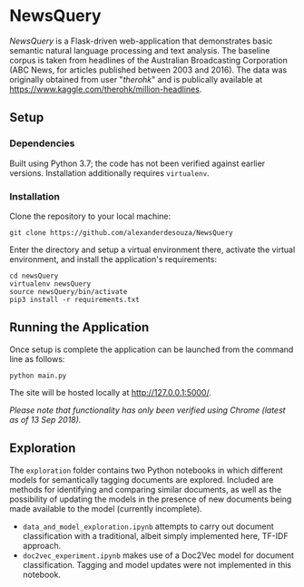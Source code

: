 # NewsQuery
_NewsQuery_ is a Flask-driven web-application that demonstrates basic semantic natural language processing and text
analysis. The baseline corpus is taken from headlines of the Australian Broadcasting Corporation (ABC News, for articles published between 2003 and 2016). The data was originally obtained from user "_therohk_" and is publically available at
https://www.kaggle.com/therohk/million-headlines.

## Setup
### Dependencies
Built using Python 3.7; the code has not been verified against earlier versions. Installation additionally requires
`virtualenv`.
### Installation
Clone the repository to your local machine:
```
git clone https://github.com/alexanderdesouza/NewsQuery
```
Enter the directory and setup a virtual environment there, activate the virtual environment, and install the
application's requirements:
```
cd newsQuery
virtualenv newsQuery
source newsQuery/bin/activate
pip3 install -r requirements.txt
```

## Running the Application
Once setup is complete the application can be launched from the command line as follows:
```
python main.py
```
The site will be hosted locally at http://127.0.0.1:5000/.

_Please note that functionality has only been verified using Chrome (latest as of 13 Sep 2018)._

## Exploration
The `exploration` folder contains two Python notebooks in which different models for semantically tagging documents are explored. Included are methods for identifying and comparing similar documents, as well as the possibility of updating
the models in the presence of new documents being made available to the model (currently incomplete).
* `data_and_model_exploration.ipynb` attempts to carry out document classification with a traditional, albeit simply
implemented here, TF-IDF approach.
* `doc2vec_experiment.ipynb` makes use of a Doc2Vec model for document classification. Tagging and model updates were
not implemented in this notebook.
